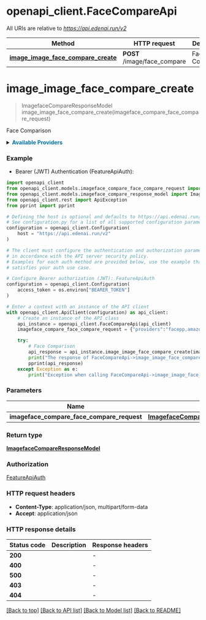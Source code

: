 # openapi_client.FaceCompareApi

All URIs are relative to *https://api.edenai.run/v2*

Method | HTTP request | Description
------------- | ------------- | -------------
[**image_image_face_compare_create**](FaceCompareApi.md#image_image_face_compare_create) | **POST** /image/face_compare | Face Comparison


# **image_image_face_compare_create**
> ImagefaceCompareResponseModel image_image_face_compare_create(imageface_compare_face_compare_request)

Face Comparison

<details><summary><strong style='color: #0072a3; cursor: pointer'>Available Providers</strong></summary>    |Provider|Version|Price|Billing unit| |----|-------|-----|------------| |**base64**|`latest`|0.25 (per 1 request)|1 request |**facepp**|`v3`|2.0 (per 1000 request)|1 request |**amazon**|`boto3 (v1.15.18)`|1.0 (per 1000 request)|1 request   </details>  

### Example

* Bearer (JWT) Authentication (FeatureApiAuth):

```python
import openapi_client
from openapi_client.models.imageface_compare_face_compare_request import ImagefaceCompareFaceCompareRequest
from openapi_client.models.imageface_compare_response_model import ImagefaceCompareResponseModel
from openapi_client.rest import ApiException
from pprint import pprint

# Defining the host is optional and defaults to https://api.edenai.run/v2
# See configuration.py for a list of all supported configuration parameters.
configuration = openapi_client.Configuration(
    host = "https://api.edenai.run/v2"
)

# The client must configure the authentication and authorization parameters
# in accordance with the API server security policy.
# Examples for each auth method are provided below, use the example that
# satisfies your auth use case.

# Configure Bearer authorization (JWT): FeatureApiAuth
configuration = openapi_client.Configuration(
    access_token = os.environ["BEARER_TOKEN"]
)

# Enter a context with an instance of the API client
with openapi_client.ApiClient(configuration) as api_client:
    # Create an instance of the API class
    api_instance = openapi_client.FaceCompareApi(api_client)
    imageface_compare_face_compare_request = {"providers":"facepp,amazon,base64","file1_url":"http://edenai-resource-example.jpg","file2_url":"http://edenai-resource-example.jpg"} # ImagefaceCompareFaceCompareRequest | 

    try:
        # Face Comparison
        api_response = api_instance.image_image_face_compare_create(imageface_compare_face_compare_request)
        print("The response of FaceCompareApi->image_image_face_compare_create:\n")
        pprint(api_response)
    except Exception as e:
        print("Exception when calling FaceCompareApi->image_image_face_compare_create: %s\n" % e)
```



### Parameters


Name | Type | Description  | Notes
------------- | ------------- | ------------- | -------------
 **imageface_compare_face_compare_request** | [**ImagefaceCompareFaceCompareRequest**](ImagefaceCompareFaceCompareRequest.md)|  | 

### Return type

[**ImagefaceCompareResponseModel**](ImagefaceCompareResponseModel.md)

### Authorization

[FeatureApiAuth](../README.md#FeatureApiAuth)

### HTTP request headers

 - **Content-Type**: application/json, multipart/form-data
 - **Accept**: application/json

### HTTP response details

| Status code | Description | Response headers |
|-------------|-------------|------------------|
**200** |  |  -  |
**400** |  |  -  |
**500** |  |  -  |
**403** |  |  -  |
**404** |  |  -  |

[[Back to top]](#) [[Back to API list]](../README.md#documentation-for-api-endpoints) [[Back to Model list]](../README.md#documentation-for-models) [[Back to README]](../README.md)

